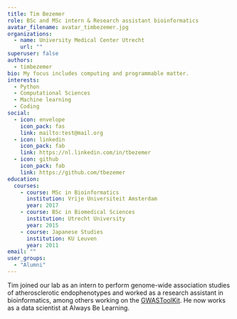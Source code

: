 ```yaml
---
title: Tim Bezemer
role: BSc and MSc intern & Research assistant bioinformatics
avatar_filename: avatar_timbezemer.jpg
organizations:
  - name: University Medical Center Utrecht
    url: ""
superuser: false
authors:
  - timbezemer
bio: My focus includes computing and programmable matter.
interests:
  - Python
  - Computational Sciences
  - Machine learning
  - Coding
social:
  - icon: envelope
    icon_pack: fas
    link: mailto:test@mail.org
  - icon: linkedin
    icon_pack: fab
    link: https://nl.linkedin.com/in/tbezemer
  - icon: github
    icon_pack: fab
    link: https://github.com/tbezemer
education:
  courses:
    - course: MSc in Bioinformatics
      institution: Vrije Universiteit Amsterdam
      year: 2017
    - course: BSc in Biomedical Sciences
      institution: Utrecht University
      year: 2015
    - course: Japanese Studies
      institution: KU Leuven
      year: 2011
email: ""
user_groups:
  - "Alumni"
---
```

Tim joined our lab as an intern to perform genome-wide association studies of atherosclerotic endophenotypes and worked as a research assistant in bioinformatics, among others working on the [GWASToolKit](https://github.com/swvanderlaan/GWASToolKit). He now works as a data scientist at Always Be Learning.
